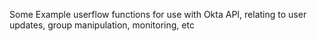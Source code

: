 Some Example userflow functions for use with Okta API, relating to user updates, group manipulation, monitoring, etc
